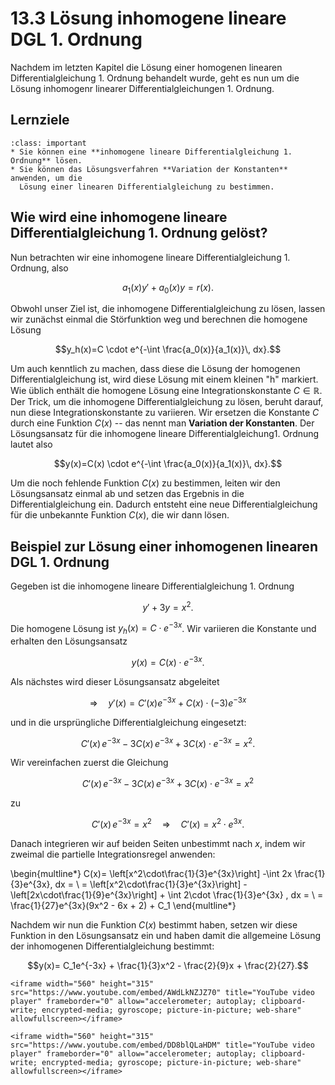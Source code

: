 # 13.3 Lösung inhomogene lineare DGL 1. Ordnung

Nachdem im letzten Kapitel die Lösung einer homogenen linearen
Differentialgleichung 1. Ordnung behandelt wurde, geht es nun um die Lösung
inhomogenr linearer Differentialgleichungen 1. Ordnung.


## Lernziele
```{admonition} Lernziele
:class: important
* Sie können eine **inhomogene lineare Differentialgleichung 1. Ordnung** lösen.
* Sie können das Lösungsverfahren **Variation der Konstanten** anwenden, um die
  Lösung einer linearen Differentialgleichung zu bestimmen.
```


## Wie wird eine inhomogene lineare Differentialgleichung 1. Ordnung gelöst?

Nun betrachten wir eine inhomogene lineare Differentialgleichung 1. Ordnung,
also

$$a_1(x)y' + a_0(x) y = r(x).$$

Obwohl unser Ziel ist, die inhomogene Differentialgleichung zu lösen, lassen wir
zunächst einmal die Störfunktion weg und berechnen die homogene Lösung

$$y_h(x)=C \cdot e^{-\int \frac{a_0(x)}{a_1(x)}\, dx}.$$

Um auch kenntlich zu machen, dass diese die Lösung der homogenen
Differentialgleichung ist, wird diese Lösung mit einem kleinen "h" markiert. Wie
üblich enthält die homogene Lösung eine Integrationskonstante $C\in\mathbb{R}$.
Der Trick, um die inhomogene Differentialgleichung zu lösen, beruht darauf, nun
diese Integrationskonstante zu variieren. Wir ersetzen die Konstante $C$ durch
eine Funktion $C(x)$ -- das nennt man **Variation der Konstanten**. Der
Lösungsansatz für die inhomogene lineare Differentialgleichung1. Ordnung lautet
also

$$y(x)=C(x) \cdot e^{-\int \frac{a_0(x)}{a_1(x)}\, dx}.$$

Um die noch fehlende Funktion $C(x)$ zu bestimmen, leiten wir den Lösungsansatz
einmal ab und setzen das Ergebnis in die Differentialgleichung ein. Dadurch
entsteht eine neue Differentialgleichung für die unbekannte Funktion $C(x)$, die
wir dann lösen.


## Beispiel zur Lösung einer inhomogenen linearen DGL 1. Ordnung

Gegeben ist die inhomogene lineare Differentialgleichung 1. Ordnung

$$y'+3y=x^2.$$

Die homogene Lösung ist $y_h(x)=C\cdot e^{-3x}$. Wir variieren die Konstante und
erhalten den Lösungsansatz

$$y(x)=C(x)\cdot e^{-3x}.$$

Als nächstes wird dieser Lösungsansatz abgeleitet 

$$\Rightarrow \quad y'(x)=C'(x)e^{-3x} + C(x)\cdot (-3) e^{-3x}$$

und in die ursprüngliche Differentialgleichung eingesetzt:

$$C'(x) \, e^{-3x} -3 C(x) \, e^{-3x} + 3C(x)\cdot e^{-3x} = x^2.$$

Wir vereinfachen zuerst die Gleichung

$$C'(x)\, e^{-3x} - 3 C(x) \, e^{-3x} + 3C(x)\cdot e^{-3x} = x^2$$

zu

$$ C'(x)\, e^{-3x} = x^2 \quad \Rightarrow \quad C'(x)=x^2\cdot e^{3x}.$$

Danach integrieren wir auf beiden Seiten unbestimmt nach $x$, indem wir zweimal
die partielle Integrationsregel anwenden:

\begin{multline*}
C(x)= \left[x^2\cdot\frac{1}{3}e^{3x}\right] -\int 2x \frac{1}{3}e^{3x}\, dx = \\
= \left[x^2\cdot\frac{1}{3}e^{3x}\right] - \left[2x\cdot\frac{1}{9}e^{3x}\right] + \int 2\cdot  \frac{1}{3}e^{3x} \, dx = \\
= \frac{1}{27}e^{3x}(9x^2 - 6x + 2) + C_1
\end{multline*}

Nachdem wir nun die Funktion $C(x)$ bestimmt haben, setzen wir diese Funktion in
den Lösungsansatz ein und haben damit die allgemeine Lösung der inhomogenen
Differentialgleichung bestimmt:

$$y(x)= C_1e^{-3x} + \frac{1}{3}x^2 - \frac{2}{9}x + \frac{2}{27}.$$

```{dropdown} Video zu "Differentialgleichung inhomogen lösen" von Mathematrick
<iframe width="560" height="315" src="https://www.youtube.com/embed/AWdLkNZJZ70" title="YouTube video player" frameborder="0" allow="accelerometer; autoplay; clipboard-write; encrypted-media; gyroscope; picture-in-picture; web-share" allowfullscreen></iframe>
```

```{dropdown} Video zu "Inhomogene lineare DGL 1. Ordnung – Variation der Konstanten" von Sciencebarbie
<iframe width="560" height="315" src="https://www.youtube.com/embed/DD8blQLaHDM" title="YouTube video player" frameborder="0" allow="accelerometer; autoplay; clipboard-write; encrypted-media; gyroscope; picture-in-picture; web-share" allowfullscreen></iframe>
```

